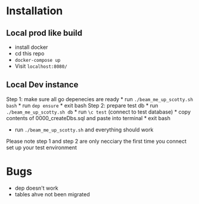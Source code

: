 # Installation
## Local prod like build
* install docker
* cd this repo
* `docker-compose up`
* Visit `localhost:8080/`

## Local Dev instance
Step 1: make sure all go depenecies are ready
	* run `./beam_me_up_scotty.sh bash`
	* run `dep ensure`
	* exit bash
Step 2: prepare test db
	* run `./beam_me_up_scotty.sh db`
	* run `\c test` (connect to test database)
	* copy contents of 0000_createDbs.sql and paste into terminal
	* exit bash
* run `./beam_me_up_scotty.sh` and everything should work

Please note step 1 and step 2 are only necciary the first time you connect set up your test environment

# Bugs
* dep doesn't work
* tables ahve not been migrated
